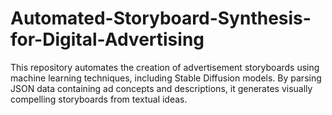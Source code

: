 # Automated-Storyboard-Synthesis-for-Digital-Advertising
This repository automates the creation of advertisement storyboards using machine learning techniques, including Stable Diffusion models. By parsing JSON data containing ad concepts and descriptions, it generates visually compelling storyboards from textual ideas.

